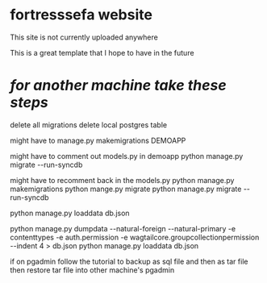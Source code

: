 # fortresssefa website

This site is not currently uploaded anywhere

This is a great template that I hope to have in the future


# _______for another machine take these steps_______ #
delete all migrations
delete local postgres table

 might have to manage.py makemigrations DEMOAPP

might have to comment out models.py in demoapp
python manage.py migrate --run-syncdb

might have to recomment back in the models.py
python manage.py makemigrations
python mange.py migrate
python manage.py migrate --run-syncdb

python manage.py loaddata db.json


python manage.py dumpdata --natural-foreign --natural-primary -e contenttypes -e
      auth.permission -e wagtailcore.groupcollectionpermission --indent 4 > db.json
python manage.py loaddata db.json


if on pgadmin follow the tutorial to backup as sql file and then as tar file
then restore tar file into other machine's pgadmin
